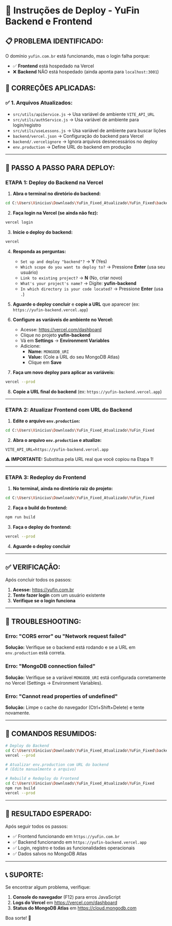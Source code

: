 # 🚀 Instruções de Deploy - YuFin Backend e Frontend

## 📋 **PROBLEMA IDENTIFICADO:**

O domínio `yufin.com.br` está funcionando, mas o login falha porque:
- ✅ **Frontend** está hospedado na Vercel
- ❌ **Backend** NÃO está hospedado (ainda aponta para `localhost:3001`)

## 🔧 **CORREÇÕES APLICADAS:**

### ✅ **1. Arquivos Atualizados:**
- `src/utils/apiService.js` → Usa variável de ambiente `VITE_API_URL`
- `src/utils/authService.js` → Usa variável de ambiente para login/registro
- `src/utils/useLessons.js` → Usa variável de ambiente para buscar lições
- `backend/vercel.json` → Configuração do backend para Vercel
- `backend/.vercelignore` → Ignora arquivos desnecessários no deploy
- `env.production` → Define URL do backend em produção

---

## 🎯 **PASSO A PASSO PARA DEPLOY:**

### **ETAPA 1: Deploy do Backend na Vercel**

1. **Abra o terminal no diretório do backend:**
```bash
cd C:\Users\Vinicius\Downloads\YuFin_Fixed_Atualizado\YuFin_Fixed\backend
```

2. **Faça login na Vercel (se ainda não fez):**
```bash
vercel login
```

3. **Inicie o deploy do backend:**
```bash
vercel
```

4. **Responda as perguntas:**
   - `Set up and deploy "backend"?` → **Y** (Yes)
   - `Which scope do you want to deploy to?` → Pressione **Enter** (usa seu usuário)
   - `Link to existing project?` → **N** (No, criar novo)
   - `What's your project's name?` → Digite: **yufin-backend**
   - `In which directory is your code located?` → Pressione **Enter** (usa `.`)

5. **Aguarde o deploy concluir** e **copie a URL** que aparecer (ex: `https://yufin-backend.vercel.app`)

6. **Configure as variáveis de ambiente no Vercel:**
   - Acesse: https://vercel.com/dashboard
   - Clique no projeto **yufin-backend**
   - Vá em **Settings** → **Environment Variables**
   - Adicione:
     - **Name:** `MONGODB_URI`
     - **Value:** (Cole a URL do seu MongoDB Atlas)
     - Clique em **Save**

7. **Faça um novo deploy para aplicar as variáveis:**
```bash
vercel --prod
```

8. **Copie a URL final do backend** (ex: `https://yufin-backend.vercel.app`)

---

### **ETAPA 2: Atualizar Frontend com URL do Backend**

1. **Edite o arquivo `env.production`:**
```bash
cd C:\Users\Vinicius\Downloads\YuFin_Fixed_Atualizado\YuFin_Fixed
```

2. **Abra o arquivo `env.production` e atualize:**
```
VITE_API_URL=https://yufin-backend.vercel.app
```
   ⚠️ **IMPORTANTE:** Substitua pela URL real que você copiou na Etapa 1!

---

### **ETAPA 3: Redeploy do Frontend**

1. **No terminal, ainda no diretório raiz do projeto:**
```bash
cd C:\Users\Vinicius\Downloads\YuFin_Fixed_Atualizado\YuFin_Fixed
```

2. **Faça o build do frontend:**
```bash
npm run build
```

3. **Faça o deploy do frontend:**
```bash
vercel --prod
```

4. **Aguarde o deploy concluir**

---

## ✅ **VERIFICAÇÃO:**

Após concluir todos os passos:

1. **Acesse:** https://yufin.com.br
2. **Tente fazer login** com um usuário existente
3. **Verifique se o login funciona**

---

## 🐛 **TROUBLESHOOTING:**

### **Erro: "CORS error" ou "Network request failed"**
**Solução:** Verifique se o backend está rodando e se a URL em `env.production` está correta.

### **Erro: "MongoDB connection failed"**
**Solução:** Verifique se a variável `MONGODB_URI` está configurada corretamente no Vercel (Settings → Environment Variables).

### **Erro: "Cannot read properties of undefined"**
**Solução:** Limpe o cache do navegador (Ctrl+Shift+Delete) e tente novamente.

---

## 📝 **COMANDOS RESUMIDOS:**

```bash
# Deploy do Backend
cd C:\Users\Vinicius\Downloads\YuFin_Fixed_Atualizado\YuFin_Fixed\backend
vercel --prod

# Atualizar env.production com URL do backend
# (Edite manualmente o arquivo)

# Rebuild e Redeploy do Frontend
cd C:\Users\Vinicius\Downloads\YuFin_Fixed_Atualizado\YuFin_Fixed
npm run build
vercel --prod
```

---

## 🎉 **RESULTADO ESPERADO:**

Após seguir todos os passos:
- ✅ Frontend funcionando em `https://yufin.com.br`
- ✅ Backend funcionando em `https://yufin-backend.vercel.app`
- ✅ Login, registro e todas as funcionalidades operacionais
- ✅ Dados salvos no MongoDB Atlas

---

## 📞 **SUPORTE:**

Se encontrar algum problema, verifique:
1. **Console do navegador** (F12) para erros JavaScript
2. **Logs do Vercel** em https://vercel.com/dashboard
3. **Status do MongoDB Atlas** em https://cloud.mongodb.com

Boa sorte! 🚀





